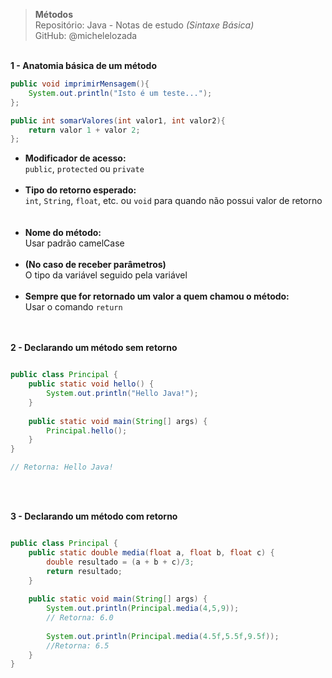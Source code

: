 > **Métodos**  
> Repositório: Java - Notas de estudo *(Sintaxe Básica)*    
> GitHub: @michelelozada
&nbsp;
     
&nbsp;       
**1 - Anatomia básica de um método**
```java
public void imprimirMensagem(){
	System.out.println("Isto é um teste...");
};

public int somarValores(int valor1, int valor2){
	return valor 1 + valor 2;
};
```
- **Modificador de acesso:**      
      `public`, `protected` ou `private`
&nbsp;     
&nbsp;     
 - **Tipo do retorno esperado:**         
      `int`, `String`, `float`, etc. ou `void` para quando não possui valor de retorno
 &nbsp;     
 &nbsp;     
 - **Nome do método:**         
      Usar padrão camelCase  
 &nbsp;
 &nbsp;      
 - **(No caso de receber parâmetros)**  
      O tipo da variável seguido pela variável
 &nbsp;     
 &nbsp;     
 - **Sempre que for retornado um valor a quem chamou o método:**      
     Usar o comando `return`  
&nbsp;

&nbsp;    
**2 - Declarando um método sem retorno**
```java

public class Principal {
	public static void hello() {
		System.out.println("Hello Java!"); 
	}
	
	public static void main(String[] args) {
		Principal.hello();
	}
}

// Retorna: Hello Java!
```
&nbsp;

&nbsp;      
**3 - Declarando um método com retorno**
```java

public class Principal {
	public static double media(float a, float b, float c) {
		double resultado = (a + b + c)/3;
		return resultado;
	}
	
	public static void main(String[] args) {
		System.out.println(Principal.media(4,5,9)); 
		// Retorna: 6.0
		
		System.out.println(Principal.media(4.5f,5.5f,9.5f));
		//Retorna: 6.5		
	}				
}
```